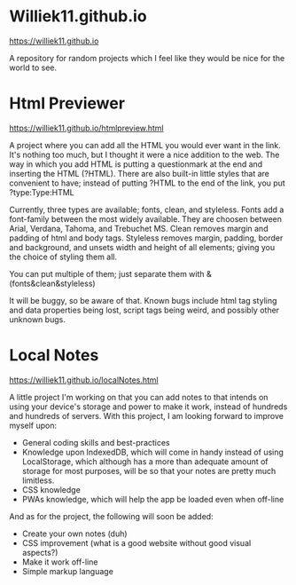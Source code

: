 # Williek11.github.io
https://williek11.github.io

A repository for random projects which I feel like they would be nice for the world to see.

# Html Previewer
https://williek11.github.io/htmlpreview.html

A project where you can add all the HTML you would ever want in the link. It's nothing too much, but I thought it were a nice addition to the web.
The way in which you add HTML is putting a questionmark at the end and inserting the HTML (?HTML).
There are also built-in little styles that are convenient to have; instead of putting ?HTML to the end of the link, you put ?type:Type:HTML

Currently, three types are available; fonts, clean, and styleless.
Fonts add a font-family between the most widely available. They are choosen between Arial, Verdana, Tahoma, and Trebuchet MS.
Clean removes margin and padding of html and body tags.
Styleless removes margin, padding, border and background, and unsets width and height of all elements; giving you the choice of styling them all.

You can put multiple of them; just separate them with & (fonts&clean&styleless)

It will be buggy, so be aware of that. Known bugs include html tag styling and data properties being lost, script tags being weird, and possibly other unknown bugs.

# Local Notes
https://williek11.github.io/localNotes.html

A little project I'm working on that you can add notes to that intends on using your device's storage and power to make it work, instead of hundreds and hundreds of servers. With this project, I am looking forward to improve myself upon:
* General coding skills and best-practices
* Knowledge upon IndexedDB, which will come in handy instead of using LocalStorage, which although has a more than adequate amount of storage for most purposes, will be so that your notes are pretty much limitless.
* CSS knowledge
* PWAs knowledge, which will help the app be loaded even when off-line

And as for the project, the following will soon be added:

* Create your own notes (duh)
* CSS improvement (what is a good website without good visual aspects?)
* Make it work off-line
* Simple markup language
